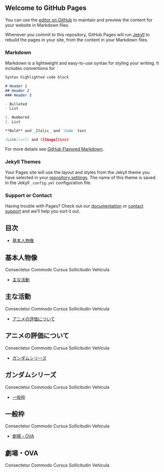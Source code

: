 ## Welcome to GitHub Pages

You can use the [editor on GitHub](https://github.com/crystalenergy/crystalenergy.github.io/edit/master/README.md) to maintain and preview the content for your website in Markdown files.

Whenever you commit to this repository, GitHub Pages will run [Jekyll](https://jekyllrb.com/) to rebuild the pages in your site, from the content in your Markdown files.

### Markdown

Markdown is a lightweight and easy-to-use syntax for styling your writing. It includes conventions for

```markdown
Syntax highlighted code block

# Header 1
## Header 2
### Header 3

- Bulleted
- List

1. Numbered
2. List

**Bold** and _Italic_ and `Code` text

[Link](url) and ![Image](src)
```

For more details see [GitHub Flavored Markdown](https://guides.github.com/features/mastering-markdown/).

### Jekyll Themes

Your Pages site will use the layout and styles from the Jekyll theme you have selected in your [repository settings](https://github.com/crystalenergy/crystalenergy.github.io/settings). The name of this theme is saved in the Jekyll `_config.yml` configuration file.

### Support or Contact

Having trouble with Pages? Check out our [documentation](https://help.github.com/categories/github-pages-basics/) or [contact support](https://github.com/contact) and we’ll help you sort it out.

## 目次
- [基本人物像](#基本人物像)
<h2 id="usage">基本人物像</h2>
Consectetur Commodo Cursus Sollicitudin Vehicula

- [主な活動](#主な活動)
<h2 id="usage">主な活動</h2>
Consectetur Commodo Cursus Sollicitudin Vehicula

- [アニメの評価について](#アニメの評価について)
<h2 id="usage">アニメの評価について</h2>
Consectetur Commodo Cursus Sollicitudin Vehicula

- [ガンダムシリーズ](#ガンダムシリーズ)
<h2 id="usage">ガンダムシリーズ</h2>
Consectetur Commodo Cursus Sollicitudin Vehicula

- [一般枠](#一般枠)
<h2 id="usage">一般枠</h2>
Consectetur Commodo Cursus Sollicitudin Vehicula

- [劇場・OVA](#劇場・OVA)
<h2 id="usage">劇場・OVA</h2>
Consectetur Commodo Cursus Sollicitudin Vehicula
